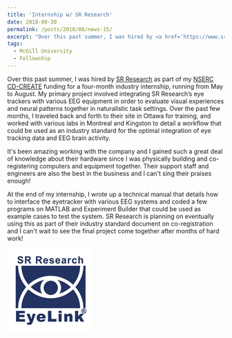 ```yaml
---
title: 'Internship w/ SR Research'
date: 2018-08-30
permalink: /posts/2018/08/news-15/
excerpt: "Over this past summer, I was hired by <a href='https://www.sr-research.com/' target='_blank'>SR Research</a> as part of my <a href='http://cd-create.org/' target='_blank'>NSERC CD-CREATE</a> funding for a four-month industry internship, running from May to August. My primary project involved integrating SR Research’s eye trackers with various EEG equipment in order to evaluate visual experiences and neural patterns together in naturalistic task settings. Over the past few months, I traveled back and forth to their site in Ottawa for training, and worked with various labs in Montreal and Kingston to detail a workflow that could be used as an industry standard for the optimal integration of eye tracking data and EEG brain activity.<br><br>It's been amazing working with the company and I gained such a great deal of knowledge about their hardware since I was physically building and co-registering computers and equipment together. Their support staff and engineers are also the best in the business and I can't sing their praises enough!<br><br>At the end of my internship, I wrote up a technical manual that details how to interface the eyetracker with various EEG systems and coded a few programs on MATLAB and Experiment Builder that could be used as example cases to test the system. SR Research is planning on eventually using this as part of their industry standard document on co-registration and I can't wait to see the final project come together after months of hard work!<br><br><img src='/images/posts/2018_08_SR.jpg'><br><br>"
tags:
  - McGill University
  - Fellowship
---
```


Over this past summer, I was hired by [SR Research](https://www.sr-research.com/) as part of my [NSERC CD-CREATE](http://cd-create.org/) funding for a four-month industry internship, running from May to August. My primary project involved integrating SR Research’s eye trackers with various EEG equipment in order to evaluate visual experiences and neural patterns together in naturalistic task settings. Over the past few months, I traveled back and forth to their site in Ottawa for training, and worked with various labs in Montreal and Kingston to detail a workflow that could be used as an industry standard for the optimal integration of eye tracking data and EEG brain activity.

It's been amazing working with the company and I gained such a great deal of knowledge about their hardware since I was physically building and co-registering computers and equipment together. Their support staff and engineers are also the best in the business and I can't sing their praises enough!

At the end of my internship, I wrote up a technical manual that details how to interface the eyetracker with various EEG systems and coded a few programs on MATLAB and Experiment Builder that could be used as example cases to test the system. SR Research is planning on eventually using this as part of their industry standard document on co-registration and I can't wait to see the final project come together after months of hard work!

![internal](/images/posts/2018_08_SR.jpg)